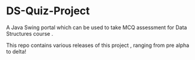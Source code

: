 # DS-Quiz-Project
A Java Swing portal which can be used to take MCQ assessment for Data Structures course .


This repo contains various releases of this project , ranging from pre alpha to delta!
